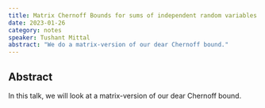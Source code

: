 ```yaml
---
title: Matrix Chernoff Bounds for sums of independent random variables 
date: 2023-01-26
category: notes
speaker: Tushant Mittal
abstract: "We do a matrix-version of our dear Chernoff bound."
---
```

## Abstract
In this talk, we will look at a matrix-version of our dear Chernoff bound.

